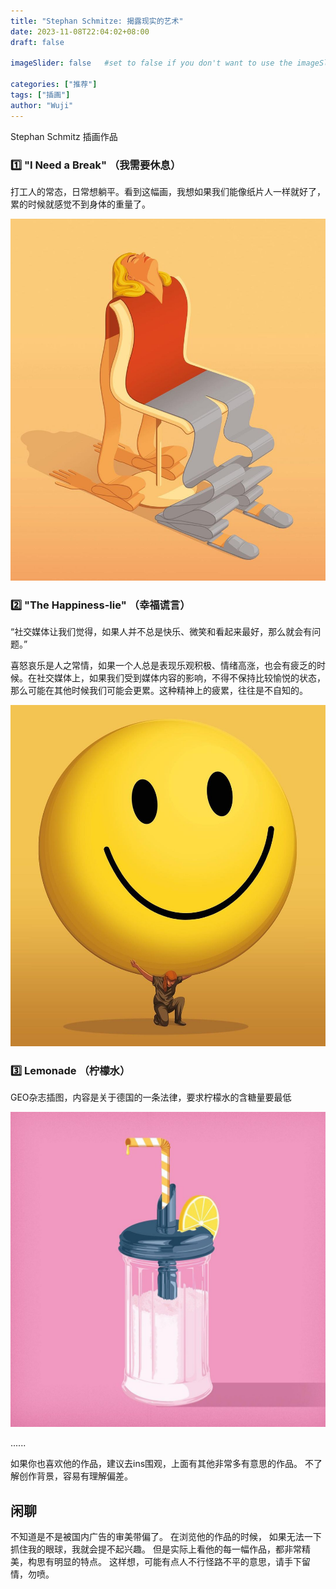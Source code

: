 ```yaml
---
title: "Stephan Schmitze: 揭露现实的艺术"
date: 2023-11-08T22:04:02+08:00
draft: false

imageSlider: false   #set to false if you don't want to use the imageSlider but a featuredImage

categories: ["推荐"]
tags: ["插画"]
author: "Wuji"
---
```


Stephan Schmitz 插画作品

<!--more-->


### 1️⃣ **"I Need a Break"** （我需要休息）<br>
打工人的常态，日常想躺平。看到这幅画，我想如果我们能像纸片人一样就好了，累的时候就感觉不到身体的重量了。

![Stephan Schmitz 插画：I Need a Break](./img/Stephan-Schmitz-01.jpg)


### 2️⃣ **"The Happiness-lie"** （幸福谎言）<br>
“社交媒体让我们觉得，如果人并不总是快乐、微笑和看起来最好，那么就会有问题。”

喜怒哀乐是人之常情，如果一个人总是表现乐观积极、情绪高涨，也会有疲乏的时候。在社交媒体上，如果我们受到媒体内容的影响，不得不保持比较愉悦的状态，那么可能在其他时候我们可能会更累。这种精神上的疲累，往往是不自知的。

![Stephan Schmitz 插画：The Happiness-lie](./img/Stephan-Schmitz-02.jpg)


### 3️⃣  **Lemonade** （柠檬水）<br>
GEO杂志插图，内容是关于德国的一条法律，要求柠檬水的含糖量要最低


![Stephan Schmitz 插画：Lemonade](./img/Stephan-Schmitz-03.jpg)


......


如果你也喜欢他的作品，建议去ins围观，上面有其他非常多有意思的作品。
不了解创作背景，容易有理解偏差。

## 闲聊

不知道是不是被国内广告的审美带偏了。
在浏览他的作品的时候，
如果无法一下抓住我的眼球，我就会提不起兴趣。
但是实际上看他的每一幅作品，都非常精美，构思有明显的特点。
这样想，可能有点人不行怪路不平的意思，请手下留情，勿喷。

